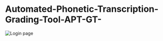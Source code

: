 # Automated-Phonetic-Transcription-Grading-Tool-APT-GT-
![Login page](https://user-images.githubusercontent.com/25521087/56770363-9c6a9080-6768-11e9-8712-67bfc3e84b72.PNG)
